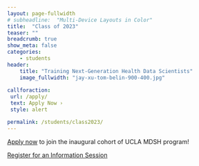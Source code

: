 ```yaml
---
layout: page-fullwidth
# subheadline:  "Multi-Device Layouts in Color"
title:  "Class of 2023"
teaser: ""
breadcrumb: true
show_meta: false
categories:
    - students
header:
    title: "Training Next-Generation Health Data Scientists"
    image_fullwidth: "jay-xu-tom-belin-900-400.jpg"
    
callforaction:
 url: /apply/
 text: Apply Now ›
 style: alert

permalink: /students/class2023/
---
```


[Apply now](/apply/) to join the inaugural cohort of UCLA MDSH program!
<!-- [Sign up for updates here.](https://uclahs.az1.qualtrics.com/jfe/form/SV_0xFyH6DBXYrRzgi) -->

<div class="row t60 b60">
        <div class="small-12 text-center columns">
            <a class="button large radius info" href="https://ucla.zoom.us/meeting/register/tJ0rd-qtqD8vHt1KVs1tq8zz_QmqnzW1xxy_">Register for an Information Session</a>
        </div><!-- /.small-12.columns -->
</div><!-- /.row -->
